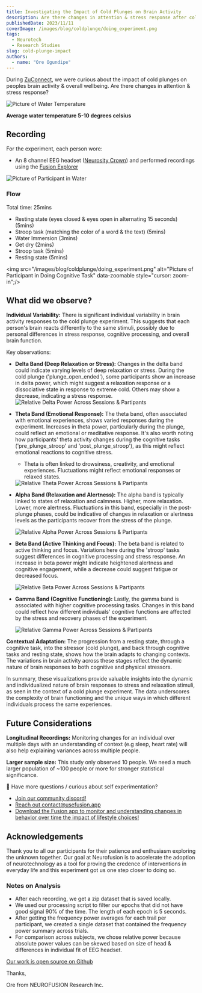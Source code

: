 ```yaml
---
title: Investigating the Impact of Cold Plunges on Brain Activity
description: Are there changes in attention & stress response after cold water immersion?
publishedDate: 2023/11/11
coverImage: /images/blog/coldplunge/doing_experiment.png
tags:
  - Neurotech
  - Research Studies
slug: cold-plunge-impact
authors:
  - name: "Ore Ogundipe"
---
```


During [ZuConnect](https://zuzalu.city/), we were curious about the impact of cold plunges on peoples brain activity & overall wellbeing. Are there changes in attention & stress response?

<img src="/images/blog/coldplunge/water_temperature.png" alt="Picture of Water Temperature" data-zoomable style="cursor: zoom-in;" />

**Average water temperature 5-10 degrees celsius**

## Recording

For the experiment, each person wore:

- An 8 channel EEG headset ([Neurosity Crown](https://neurosity.co)) and performed recordings using the [Fusion Explorer](https://usefusion.app/playground)

<img src="/images/blog/coldplunge/participant_in_water.png" alt="Picture of Participant in Water" data-zoomable style="cursor: zoom-in;"/>

### Flow

Total time: 25mins

- Resting state (eyes closed & eyes open in alternating 15 seconds) (5mins)
- Stroop task (matching the color of a word & the text) (5mins)
- Water Immersion (3mins)
- Get dry (2mins)
- Stroop task (5mins)
- Resting state (5mins)

<img src="/images/blog/coldplunge/doing_experiment.png" alt="Picture of Participant in Doing Cognitive Task" data-zoomable style="cursor: zoom-in";/>

## What did we observe?

**Individual Variability:** There is significant individual variability in brain activity responses to the cold plunge experiment. This suggests that each person's brain reacts differently to the same stimuli, possibly due to personal differences in stress response, cognitive processing, and overall brain function.

Key observations:

- **Delta Band (Deep Relaxation or Stress):** Changes in the delta band could indicate varying levels of deep relaxation or stress. During the cold plunge ('plunge_open_ended'), some participants show an increase in delta power, which might suggest a relaxation response or a dissociative state in response to extreme cold. Others may show a decrease, indicating a stress response.
  <img src="/images/blog/coldplunge/relative_delta_across.png" alt="Relative Delta Power Across Sessions & Partipants" data-zoomable style="cursor: zoom-in;"/>
- **Theta Band (Emotional Response):** The theta band, often associated with emotional experiences, shows varied responses during the experiment. Increases in theta power, particularly during the plunge, could reflect an emotional or meditative response. It's also worth noting how participants' theta activity changes during the cognitive tasks ('pre_plunge_stroop' and 'post_plunge_stroop'), as this might reflect emotional reactions to cognitive stress.

  - Theta is often linked to drowsiness, creativity, and emotional experiences. Fluctuations might reflect emotional responses or relaxed states.

  <img src="/images/blog/coldplunge/relative_theta_across.png" alt="Relative Theta Power Across Sessions & Partipants" data-zoomable style="cursor: zoom-in;" />

- **Alpha Band (Relaxation and Alertness):** The alpha band is typically linked to states of relaxation and calmness. Higher, more relaxation. Lower, more alertness. Fluctuations in this band, especially in the post-plunge phases, could be indicative of changes in relaxation or alertness levels as the participants recover from the stress of the plunge.

  <img src="/images/blog/coldplunge/relative_alpha_across.png" alt="Relative Alpha Power Across Sessions & Partipants" data-zoomable style="cursor: zoom-in;" />

- **Beta Band (Active Thinking and Focus):** The beta band is related to active thinking and focus. Variations here during the 'stroop' tasks suggest differences in cognitive processing and stress response. An increase in beta power might indicate heightened alertness and cognitive engagement, while a decrease could suggest fatigue or decreased focus.

  <img src="/images/blog/coldplunge/relative_beta_across.png" alt="Relative Beta Power Across Sessions & Partipants" data-zoomable style="cursor: zoom-in;" />

- **Gamma Band (Cognitive Functioning):** Lastly, the gamma band is associated with higher cognitive processing tasks. Changes in this band could reflect how different individuals' cognitive functions are affected by the stress and recovery phases of the experiment.

  <img src="/images/blog/coldplunge/relative_gamma_across.png" alt="Relative Gamma Power Across Sessions & Partipants" data-zoomable style="cursor: zoom-in;" />

**Contextual Adaptation:** The progression from a resting state, through a cognitive task, into the stressor (cold plunge), and back through cognitive tasks and resting state, shows how the brain adapts to changing contexts. The variations in brain activity across these stages reflect the dynamic nature of brain responses to both cognitive and physical stressors.

In summary, these visualizations provide valuable insights into the dynamic and individualized nature of brain responses to stress and relaxation stimuli, as seen in the context of a cold plunge experiment. The data underscores the complexity of brain functioning and the unique ways in which different individuals process the same experiences.

## Future Considerations

**Longitudinal Recordings:** Monitoring changes for an individual over multiple days with an understanding of context (e.g sleep, heart rate) will also help explaining variances across multiple people.

**Larger sample size:** This study only observed 10 people. We need a much larger population of ~100 people or more for stronger statistical significance.

<aside>
🧠 Have more questions / curious about self experimentation?

- [Join our community discord!](https://discord.gg/PCjdaJuySU)
- [Reach out contact@usefusion.app](mailto:contact@usefusion.app)
- [Download the Fusion app to monitor and understanding changes in behavior over time the impact of lifestyle choices!](https://usefusion.app)
</aside>

## Acknowledgements

Thank you to all our participants for their patience and enthusiasm exploring the unknown together. Our goal at Neurofusion is to accelerate the adoption of neurotechnology as a tool for proving the credence of interventions in everyday life and this experiment got us one step closer to doing so.

### Notes on Analysis

- After each recording, we get a zip dataset that is saved locally.
- We used our processing script to filter our epochs that did not have good signal 90% of the time. The length of each epoch is 5 seconds.
- After getting the frequency power averages for each trail per participant, we created a single dataset that contained the frequency power summary across trials.
- For comparison across subjects, we chose relative power because absolute power values can be skewed based on size of head & differences in individual fit of EEG headset.

[Our work is open source on Github](https://github.com/NEUROFUSIONInc/fusion)

Thanks,

Ore from NEUROFUSION Research Inc.
